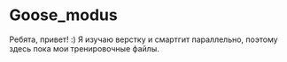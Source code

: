 # Goose_modus
Ребята, привет! :) Я изучаю верстку и смартгит параллельно, поэтому здесь пока мои тренировочные файлы.

